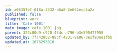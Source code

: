 ```yaml
---
id: a06357ef-018a-4332-a6a8-2e662ecc5a2a
published: false
blueprint: work
title: 'Cafe 1001'
main_image: cafe-1001.jpg
parent: 324c00d9-c920-43dc-a796-b3e595477958
updated_by: 7fc42862-88cf-4231-8a06-3e1f93ee1fbb
updated_at: 1676293010
---
```

